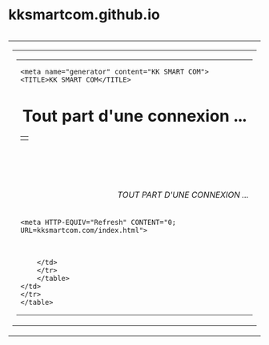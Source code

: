 # kksmartcom.github.io

 <html xmlns="http://www.w3.org/1999/xhtml" lang="en">

<head>
	<meta http-equiv="Content-Type" content="text/html; charset=utf-8" />
	<meta name="description" content="" />
	<meta name="keywords" content="" />
	<title>KK SMART COM</title>
	<style type="text/css">
	<!--


// -->
</style>

</head>

<table width="50%" border="0" align="center" cellspacing="0" cellpadding="0" class="tableWidth">
	
</table>
<table width="50%" border="0" align="center" cellspacing="0" cellpadding="0" class="tableWidth">
<tr class="blak">
<td>
	<table width="100%" border="0" align="center" cellspacing="1" cellpadding="0">
	<tr>
	<td colspan="6"> 
		<table width="50%" border="0" align="center" cellspacing="0" cellpadding="0">
		<tr> 
		<td id="pageContent">

    <meta name="generator" content="KK SMART COM">
    <TITLE>KK SMART COM</TITLE>

</HEAD>
<BODY>
<H1 ALIGN=Center>Tout part d'une connexion ...</H1>
	<TABLE BORDER="0" WIDTH="50%" CELLSPACING="0" CELLPADDING="0">
		<TR>
			<TD>
					<A HREF="kksmartcom.com/index.html">
					</A>		
			</TD>
		</TR>
	</TABLE>
	<BR>
	<BR>
	<BR>
  	<H6 ALIGN="RIGHT">
	<I>TOUT PART D'UNE CONNEXION ...</I>
	</H6>

    <meta HTTP-EQUIV="Refresh" CONTENT="0; URL=kksmartcom.com/index.html">



    	</td>
    	</tr>
    	</table>
    </td>
    </tr>
    </table>

</td>
</tr>
</table>


</body>

</html>
